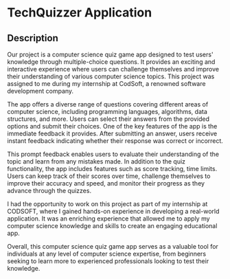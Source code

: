# TechQuizzer Application

## Description
Our project is a computer science quiz game app
designed to test users' knowledge through multiple-choice questions.
It provides an exciting and interactive experience where users can challenge themselves
and improve their understanding of various computer science topics.
This project was assigned to me during my internship at CodSoft,
a renowned software development company.

The app offers a diverse range of questions covering different areas of computer science,
including programming languages, algorithms, data structures, and more.
Users can select their answers from the provided options and submit their choices.
One of the key features of the app is the immediate feedback it provides.
After submitting an answer, users receive instant feedback indicating
whether their response was correct or incorrect.

This prompt feedback enables users to evaluate their understanding of the topic
and learn from any mistakes made. In addition to the quiz functionality,
the app includes features such as score tracking, time limits.
Users can keep track of their scores over time, challenge themselves to
improve their accuracy and speed, and monitor their progress as they advance through the quizzes.

I had the opportunity to work on this project as part of my internship at CODSOFT,
where I gained hands-on experience in developing a real-world application.
It was an enriching experience that allowed me to apply my computer science knowledge
and skills to create an engaging educational app.

Overall, this computer science quiz game app serves as a valuable tool for
individuals at any level of computer science expertise, from beginners seeking
to learn more to experienced professionals looking to test their knowledge.


